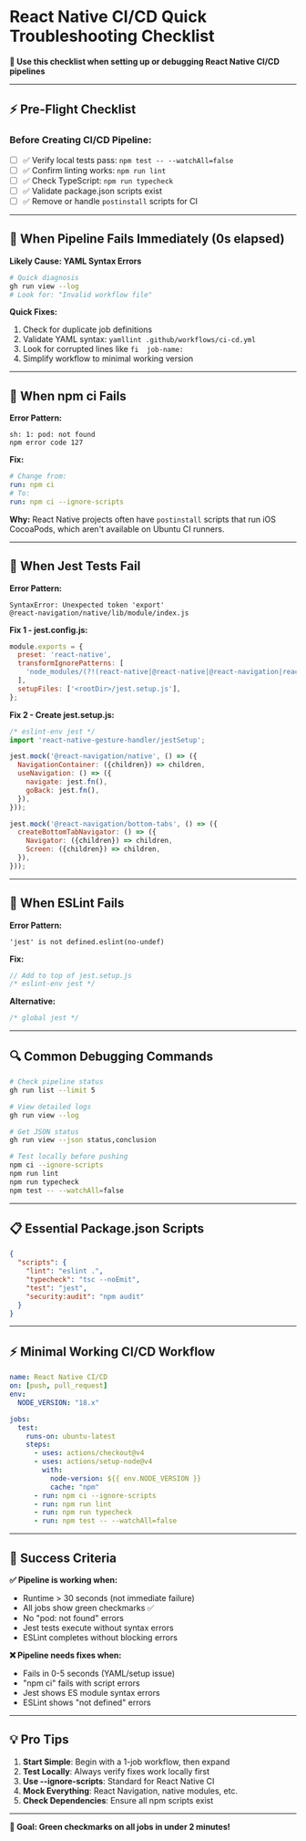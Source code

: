 # React Native CI/CD Quick Troubleshooting Checklist

**🚀 Use this checklist when setting up or debugging React Native CI/CD pipelines**

---

## ⚡ **Pre-Flight Checklist**

### **Before Creating CI/CD Pipeline:**
- [ ] ✅ Verify local tests pass: `npm test -- --watchAll=false`
- [ ] ✅ Confirm linting works: `npm run lint`
- [ ] ✅ Check TypeScript: `npm run typecheck`
- [ ] ✅ Validate package.json scripts exist
- [ ] ✅ Remove or handle `postinstall` scripts for CI

---

## 🚨 **When Pipeline Fails Immediately (0s elapsed)**

**Likely Cause: YAML Syntax Errors**

```bash
# Quick diagnosis
gh run view --log
# Look for: "Invalid workflow file"
```

**Quick Fixes:**
1. Check for duplicate job definitions
2. Validate YAML syntax: `yamllint .github/workflows/ci-cd.yml`
3. Look for corrupted lines like `fi  job-name:`
4. Simplify workflow to minimal working version

---

## 🚨 **When npm ci Fails**

**Error Pattern:**
```
sh: 1: pod: not found
npm error code 127
```

**Fix:**
```yaml
# Change from:
run: npm ci
# To:
run: npm ci --ignore-scripts
```

**Why:** React Native projects often have `postinstall` scripts that run iOS CocoaPods, which aren't available on Ubuntu CI runners.

---

## 🚨 **When Jest Tests Fail**

**Error Pattern:**
```
SyntaxError: Unexpected token 'export'
@react-navigation/native/lib/module/index.js
```

**Fix 1 - jest.config.js:**
```javascript
module.exports = {
  preset: 'react-native',
  transformIgnorePatterns: [
    'node_modules/(?!(react-native|@react-native|@react-navigation|react-native-gesture-handler|react-native-screens|react-native-safe-area-context)/)',
  ],
  setupFiles: ['<rootDir>/jest.setup.js'],
};
```

**Fix 2 - Create jest.setup.js:**
```javascript
/* eslint-env jest */
import 'react-native-gesture-handler/jestSetup';

jest.mock('@react-navigation/native', () => ({
  NavigationContainer: ({children}) => children,
  useNavigation: () => ({
    navigate: jest.fn(),
    goBack: jest.fn(),
  }),
}));

jest.mock('@react-navigation/bottom-tabs', () => ({
  createBottomTabNavigator: () => ({
    Navigator: ({children}) => children,
    Screen: ({children}) => children,
  }),
}));
```

---

## 🚨 **When ESLint Fails**

**Error Pattern:**
```
'jest' is not defined.eslint(no-undef)
```

**Fix:**
```javascript
// Add to top of jest.setup.js
/* eslint-env jest */
```

**Alternative:**
```javascript
/* global jest */
```

---

## 🔍 **Common Debugging Commands**

```bash
# Check pipeline status
gh run list --limit 5

# View detailed logs
gh run view --log

# Get JSON status
gh run view --json status,conclusion

# Test locally before pushing
npm ci --ignore-scripts
npm run lint
npm run typecheck  
npm test -- --watchAll=false
```

---

## 📋 **Essential Package.json Scripts**

```json
{
  "scripts": {
    "lint": "eslint .",
    "typecheck": "tsc --noEmit", 
    "test": "jest",
    "security:audit": "npm audit"
  }
}
```

---

## ⚡ **Minimal Working CI/CD Workflow**

```yaml
name: React Native CI/CD
on: [push, pull_request]
env:
  NODE_VERSION: "18.x"

jobs:
  test:
    runs-on: ubuntu-latest
    steps:
      - uses: actions/checkout@v4
      - uses: actions/setup-node@v4
        with:
          node-version: ${{ env.NODE_VERSION }}
          cache: "npm"
      - run: npm ci --ignore-scripts
      - run: npm run lint
      - run: npm run typecheck
      - run: npm test -- --watchAll=false
```

---

## 🚀 **Success Criteria**

**✅ Pipeline is working when:**
- Runtime > 30 seconds (not immediate failure)
- All jobs show green checkmarks ✅
- No "pod: not found" errors
- Jest tests execute without syntax errors
- ESLint completes without blocking errors

**❌ Pipeline needs fixes when:**
- Fails in 0-5 seconds (YAML/setup issue)
- "npm ci" fails with script errors
- Jest shows ES module syntax errors
- ESLint shows "not defined" errors

---

## 💡 **Pro Tips**

1. **Start Simple**: Begin with a 1-job workflow, then expand
2. **Test Locally**: Always verify fixes work locally first  
3. **Use --ignore-scripts**: Standard for React Native CI
4. **Mock Everything**: React Navigation, native modules, etc.
5. **Check Dependencies**: Ensure all npm scripts exist

---

**🎯 Goal: Green checkmarks on all jobs in under 2 minutes!**

